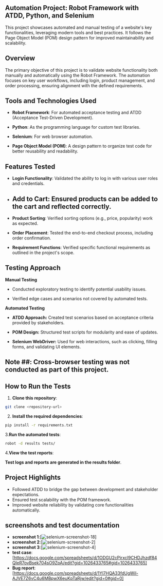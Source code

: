 ## Automation Project: Robot Framework with ATDD, Python, and Selenium

This project showcases automated and manual testing of a website's key functionalities, leveraging modern tools and best practices. It follows the Page Object Model (POM) design pattern for improved maintainability and scalability.

## Overview

The primary objective of this project is to validate website functionality both manually and automatically using the Robot Framework. The automation focuses on key user workflows, including login, product management, and order processing, ensuring alignment with the defined requirements.

## Tools and Technologies Used

- **Robot Framework**: For automated acceptance testing and ATDD (Acceptance Test-Driven Development).

- **Python**: As the programming language for custom test libraries.

- **Selenium**: For web browser automation.

- **Page Object Model (POM)**: A design pattern to organize test code for better reusability and readability.

## Features Tested

- **Login Functionality**: Validated the ability to log in with various user roles and credentials.

- ## Add to Cart: Ensured products can be added to the cart and reflected correctly.

- **Product Sorting**: Verified sorting options (e.g., price, popularity) work as expected.

- **Order Placement**: Tested the end-to-end checkout process, including order confirmation.

- **Requirement Functions**: Verified specific functional requirements as outlined in the project's scope.

## Testing Approach

**Manual Testing**

- Conducted exploratory testing to identify potential usability issues.

- Verified edge cases and scenarios not covered by automated tests.

**Automated Testing**

- **ATDD Approach:** Created test scenarios based on acceptance criteria provided by stakeholders.

- **POM Design:** Structured test scripts for modularity and ease of updates.

- **Selenium WebDriver:** Used for web interactions, such as clicking, filling forms, and validating UI elements.

## Note ##: Cross-browser testing was not conducted as part of this project.

## How to Run the Tests

1. **Clone this repository**:

```sh
git clone <repository-url>
```
2. **Install the required dependencies**:
```sh
pip install -r requirements.txt
```
3.**Run the automated tests**:
```sh
robot -d results tests/
```
4.**View the test reports**:

**Test logs and reports are generated in the results folder**.
## Project Highlights
- Followed ATDD to bridge the gap between development and stakeholder expectations.
- Ensured test scalability with the POM framework.
- Improved website reliability by validating core functionalities automatically.
## screenshots and test documentation
- **screenshot 1**:[![selenium-screenshot-18](https://github.com/user-attachments/assets/99a680f0-5828-4122-be08-425d1d793f9d)]
- **screenshot 2**:[![selenium-screenshot-2](https://github.com/user-attachments/assets/42a2e175-1b20-4d15-baee-53c50c52b43e)]
- **screenshot 3**:[![selenium-screenshot-4](https://github.com/user-attachments/assets/d17fff2a-9c3d-46b4-998f-bb63211ef55d)]
- **test case**:[https://docs.google.com/spreadsheets/d/1ODGU2cPirxcl9CHDJhzdf84QIeR7ovBsek704sO9ZpA/edit?gid=1026433765#gid=1026433765]
- **Bug report**:[https://docs.google.com/spreadsheets/d/1Yl7HQA33fdUgWil-AJVE7Z6vC4u6MBpwX6euKpTaRjw/edit?gid=0#gid=0]
